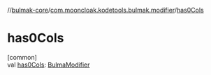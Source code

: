 //[bulmak-core](../../index.md)/[com.mooncloak.kodetools.bulmak.modifier](index.md)/[has0Cols](has0-cols.md)

# has0Cols

[common]\
val [has0Cols](has0-cols.md): [BulmaModifier](-bulma-modifier/index.md)
